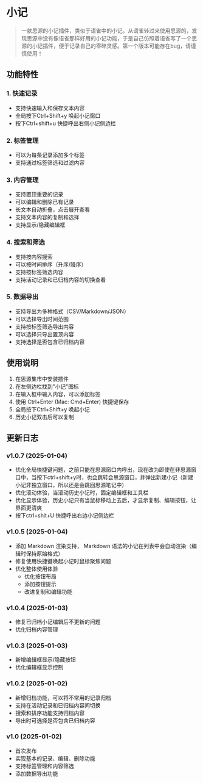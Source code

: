 # 小记

> 一款思源的小记插件，类似于语雀中的小记。从语雀转过来使用思源的，发现思源中没有像语雀那样好用的小记功能，于是自己仿照着语雀写了一个思源的小记插件，便于记录自己的零碎灵感。第一个版本可能存在bug，请谨慎使用！


## 功能特性

### 1. 快速记录
- 支持快速输入和保存文本内容
- 全局按下Ctrl+Shift+y 唤起小记窗口
- 按下Ctrl+shift+u 快捷呼出右侧小记侧边栏

### 2. 标签管理
- 可以为每条记录添加多个标签
- 支持通过标签筛选和过滤内容

### 3. 内容管理
- 支持置顶重要的记录
- 可以编辑和删除已有记录
- 长文本自动折叠，点击展开查看
- 支持文本内容的复制和选择
- 支持显示/隐藏编辑框

### 4. 搜索和筛选
- 支持按内容搜索
- 可以按时间排序（升序/降序）
- 支持按标签筛选内容
- 支持活动记录和已归档内容的切换查看

### 5. 数据导出
- 支持导出为多种格式（CSV/Markdown/JSON）
- 可以选择导出时间范围
- 支持按标签筛选导出内容
- 可以选择只导出置顶内容
- 支持选择是否包含已归档内容

## 使用说明

1. 在思源集市中安装插件
2. 在左侧边栏找到"小记"图标
3. 在输入框中输入内容，可以添加标签
4. 使用 Ctrl+Enter (Mac: Cmd+Enter) 快捷键保存
5. 全局按下Ctrl+Shift+y 唤起小记
6. 历史小记双击后可以复制

## 更新日志
### v1.0.7 (2025-01-04)
- 优化全局快捷键问题，之前只能在思源窗口内呼出，现在改为即使在非思源窗口中，当按下ctrl+shift+y时，也会跳转会思源窗口，并弹出新建小记（新建小记非独立窗口，所以还是会跳回思源笔记中）
- 优化滚动体验，当滚动历史小记时，固定编辑框和工具栏
- 优化显示体验，历史小记只有当鼠标移动上去后，才显示复制、编辑按钮，让界面更清爽
- 按下ctrl+shit+U 快捷呼出右边小记侧边栏

### v1.0.5 (2025-01-04)
- 添加 Markdown 渲染支持， Markdown 语法的小记在列表中会自动渲染（编辑时保持原始格式）
- 修复使用快捷键唤起小记时鼠标聚焦问题
- 优化整体使用体验
  - 优化按钮布局
  - 添加按钮提示
  - 改进复制和编辑功能

### v1.0.4 (2025-01-03)
- 修复已归档小记编辑后不更新的问题
- 优化归档内容管理

### v1.0.3 (2025-01-03)
- 新增编辑框显示/隐藏按钮
- 优化编辑框显示控制

### v1.0.2 (2025-01-02)
- 新增归档功能，可以将不常用的记录归档
- 支持在活动记录和已归档内容间切换
- 搜索和排序功能支持归档内容
- 导出时可选择是否包含已归档内容

### v1.0 (2025-01-02)
- 首次发布
- 实现基本的记录、编辑、删除功能
- 支持标签管理和内容筛选
- 添加数据导出功能
